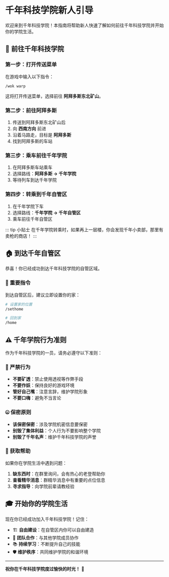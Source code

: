 # 千年科技学院新人引导

欢迎来到千年科技学院！本指南将帮助新人快速了解如何前往千年科技学院并开始你的学院生活。

## 🚀 前往千年科技学院

### 第一步：打开传送菜单

在游戏中输入以下指令：
```
/wok warp
```

这将打开传送菜单，选择前往 **阿拜多斯东北矿山**。

### 第二步：前往阿拜多斯

1. 传送到阿拜多斯东北矿山后
2. 向 **西南方向** 前进
3. 沿着马路走，目标是 **阿拜多斯**
4. 找到阿拜多斯的车站

### 第三步：乘车前往千年学院

1. 在阿拜多斯车站乘车
2. 选择路线：**阿拜多斯 → 千年学院**
3. 等待列车到达千年学院

### 第四步：转乘到千年自管区

1. 在千年学院下车
2. 选择路线：**千年学院 → 千年自管区**
4. 乘车前往千年自管区

::: tip 小贴士
在千年学院转乘时，如果再上一层楼，你会发现千年小卖部，那里有卖枪的商店！
:::

## 🏠 到达千年自管区

恭喜！你已经成功到达千年科技学院的自管区域。

### 🎯 重要指令

到达自管区后，建议立即设置你的家：

```bash
# 设置家的位置
/sethome

# 回到家
/home
```

## ⚠️ 千年学院行为准则

作为千年科技学院的一员，请务必遵守以下准则：

### 🚫 严禁行为
- **不要矿透**：禁止使用透视等作弊手段
- **不要作妖**：保持良好的游戏环境
- **管好自己嘴**：注意言辞，维护学院形象
- **不要口嗨**：避免不当言论

### 🤐 保密原则
- **该保密保密**：涉及学院机密信息要保密
- **别毁了集体利益**：个人行为不要影响整个学院
- **别毁了千年名声**：维护千年科技学院的声誉

### 💬 获取帮助

如果你在学院生活中遇到问题：

1. **缺东西时**：在群里询问，会有热心的老登帮助你
2. **查看精华消息**：群精华消息中有重要的点位信息
3. **寻求指导**：向学院前辈请教经验

## 🎓 开始你的学院生活

现在你已经成功加入千年科技学院！记住：

- 🏗️ **自由建设**：在自管区内你可以自由建造
- 🤝 **团队合作**：与其他学院成员协作
- 📚 **持续学习**：不断提升自己的技能
- 🛡️ **维护秩序**：共同维护学院的和谐环境

---

**祝你在千年科技学院度过愉快的时光！** 🎉